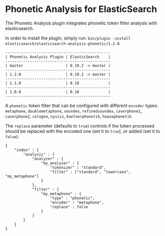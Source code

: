 Phonetic Analysis for ElasticSearch
===================================

The Phonetic Analysis plugin integrates phonetic token filter analysis with elasticsearch.

In order to install the plugin, simply run: `bin/plugin -install elasticsearch/elasticsearch-analysis-phonetic/1.2.0`.

    -----------------------------------------------
    | Phonetic Analysis Plugin | ElasticSearch    |
    -----------------------------------------------
    | master                   | 0.19.2 -> master |
    -----------------------------------------------
    | 1.2.0                    | 0.19.2 -> master |
    -----------------------------------------------
    | 1.1.0                    | 0.19             |
    -----------------------------------------------
    | 1.0.0                    | 0.18             |
    -----------------------------------------------

A `phonetic` token filter that can be configured with different `encoder` types: 
`metaphone`, `doublemetaphone`, `soundex`, `refinedsoundex`, 
`caverphone1`, `caverphone2`, `cologne`, `nysiis`,
`koelnerphonetik`, `haasephonetik`

The `replace` parameter (defaults to `true`) controls if the token processed 
should be replaced with the encoded one (set it to `true`), or added (set it to `false`).

    {
        "index" : {
            "analysis" : {
                "analyzer" : {
                    "my_analyzer" : {
                        "tokenizer" : "standard",
                        "filter" : ["standard", "lowercase", "my_metaphone"]
                    }
                },
                "filter" : {
                    "my_metaphone" : {
                        "type" : "phonetic",
                        "encoder" : "metaphone",
                        "replace" : false
                    }
                }
            }
        }
    }

